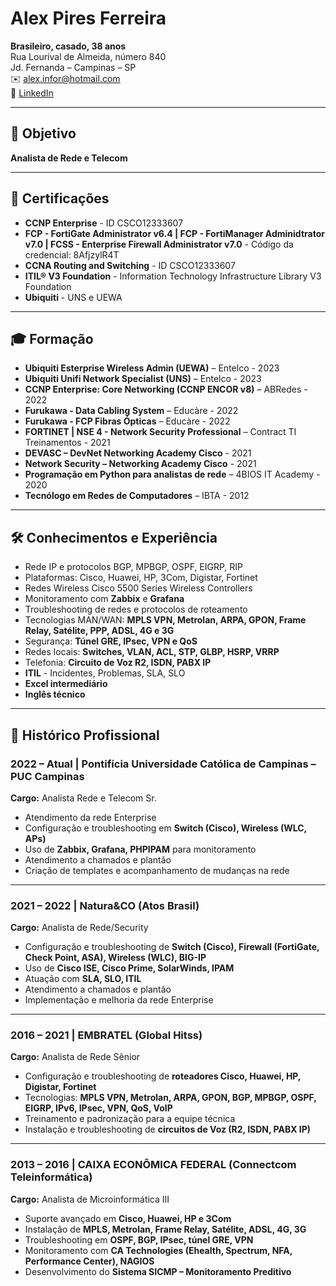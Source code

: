 # Alex Pires Ferreira  

**Brasileiro, casado, 38 anos**  
Rua Lourival de Almeida, número 840  
Jd. Fernanda – Campinas – SP  
✉️ alex.infor@hotmail.com  
🔗 [LinkedIn](https://www.linkedin.com/in/especialistaemrede-alexpiresferreira/)  

---

## 🎯 Objetivo  

**Analista de Rede e Telecom**  

---

## 🏅 Certificações  

- **CCNP Enterprise** - ID CSCO12333607  
- **FCP - FortiGate Administrator v6.4 | FCP - FortiManager Adminidtrator v7.0 | FCSS - Enterprise Firewall Administrator v7.0** - Código da credencial: 8AfjzylR4T  
- **CCNA Routing and Switching** - ID CSCO12333607  
- **ITIL® V3 Foundation** - Information Technology Infrastructure Library V3 Foundation  
- **Ubiquiti** - UNS e UEWA  

---

## 🎓 Formação  

- **Ubiquiti Esterprise Wireless Admin (UEWA)** – Entelco - 2023  
- **Ubiquiti Unifi Network Specialist (UNS)** – Entelco - 2023  
- **CCNP Enterprise: Core Networking (CCNP ENCOR v8)** – ABRedes - 2022  
- **Furukawa - Data Cabling System** – Educàre - 2022  
- **Furukawa - FCP Fibras Ópticas** – Educàre - 2022  
- **FORTINET | NSE 4 - Network Security Professional** – Contract TI Treinamentos - 2021  
- **DEVASC – DevNet Networking Academy Cisco** - 2021  
- **Network Security – Networking Academy Cisco** - 2021  
- **Programação em Python para analistas de rede** – 4BIOS IT Academy - 2020  
- **Tecnólogo em Redes de Computadores** – IBTA - 2012  

---

## 🛠 Conhecimentos e Experiência  

- Rede IP e protocolos BGP, MPBGP, OSPF, EIGRP, RIP  
- Plataformas: Cisco, Huawei, HP, 3Com, Digistar, Fortinet  
- Redes Wireless Cisco 5500 Series Wireless Controllers  
- Monitoramento com **Zabbix** e **Grafana**  
- Troubleshooting de redes e protocolos de roteamento  
- Tecnologias MAN/WAN: **MPLS VPN, Metrolan, ARPA, GPON, Frame Relay, Satélite, PPP, ADSL, 4G e 3G**  
- Segurança: **Túnel GRE, IPsec, VPN e QoS**  
- Redes locais: **Switches, VLAN, ACL, STP, GLBP, HSRP, VRRP**  
- Telefonia: **Circuito de Voz R2, ISDN, PABX IP**  
- **ITIL** - Incidentes, Problemas, SLA, SLO  
- **Excel intermediário**  
- **Inglês técnico**  

---

## 💼 Histórico Profissional  

### **2022 – Atual | Pontifícia Universidade Católica de Campinas – PUC Campinas**  
**Cargo:** Analista Rede e Telecom Sr.  
- Atendimento da rede Enterprise  
- Configuração e troubleshooting em **Switch (Cisco), Wireless (WLC, APs)**  
- Uso de **Zabbix, Grafana, PHPIPAM** para monitoramento  
- Atendimento a chamados e plantão  
- Criação de templates e acompanhamento de mudanças na rede  

---

### **2021 – 2022 | Natura&CO (Atos Brasil)**  
**Cargo:** Analista de Rede/Security  
- Configuração e troubleshooting de **Switch (Cisco), Firewall (FortiGate, Check Point, ASA), Wireless (WLC), BIG-IP**  
- Uso de **Cisco ISE, Cisco Prime, SolarWinds, IPAM**  
- Atuação com **SLA, SLO, ITIL**  
- Atendimento a chamados e plantão  
- Implementação e melhoria da rede Enterprise  

---

### **2016 – 2021 | EMBRATEL (Global Hitss)**  
**Cargo:** Analista de Rede Sênior  
- Configuração e troubleshooting de **roteadores Cisco, Huawei, HP, Digistar, Fortinet**  
- Tecnologias: **MPLS VPN, Metrolan, ARPA, GPON, BGP, MPBGP, OSPF, EIGRP, IPv6, IPsec, VPN, QoS, VoIP**  
- Treinamento e padronização para a equipe técnica  
- Instalação e troubleshooting de **circuitos de Voz (R2, ISDN, PABX IP)**  

---

### **2013 – 2016 | CAIXA ECONÔMICA FEDERAL (Connectcom Teleinformática)**  
**Cargo:** Analista de Microinformática III  
- Suporte avançado em **Cisco, Huawei, HP e 3Com**  
- Instalação de **MPLS, Metrolan, Frame Relay, Satélite, ADSL, 4G, 3G**  
- Troubleshooting em **OSPF, BGP, IPsec, túnel GRE, VPN**  
- Monitoramento com **CA Technologies (Ehealth, Spectrum, NFA, Performance Center), NAGIOS**  
- Desenvolvimento do **Sistema SICMP – Monitoramento Preditivo**  
